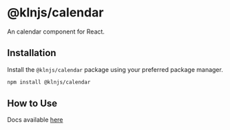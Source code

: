 # @klnjs/calendar

An calendar component for React.

## Installation

Install the `@klnjs/calendar` package using your preferred package manager.

```bash
npm install @klnjs/calendar
```

## How to Use

Docs available [here](https://klnjs.github.io/basique/docs/components/calendar)
